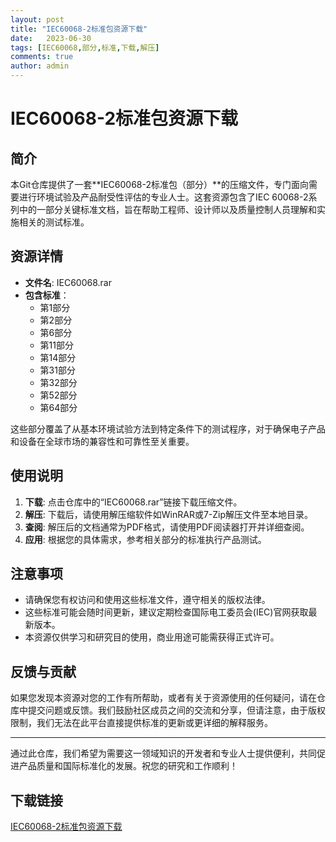 ```yaml
---
layout: post
title: "IEC60068-2标准包资源下载"
date:   2023-06-30
tags: [IEC60068,部分,标准,下载,解压]
comments: true
author: admin
---
```

# IEC60068-2标准包资源下载

## 简介
本Git仓库提供了一套**IEC60068-2标准包（部分）**的压缩文件，专门面向需要进行环境试验及产品耐受性评估的专业人士。这套资源包含了IEC 60068-2系列中的一部分关键标准文档，旨在帮助工程师、设计师以及质量控制人员理解和实施相关的测试标准。

## 资源详情
- **文件名**: IEC60068.rar
- **包含标准**：
  - 第1部分
  - 第2部分
  - 第6部分
  - 第11部分
  - 第14部分
  - 第31部分
  - 第32部分
  - 第52部分
  - 第64部分
  
这些部分覆盖了从基本环境试验方法到特定条件下的测试程序，对于确保电子产品和设备在全球市场的兼容性和可靠性至关重要。

## 使用说明
1. **下载**: 点击仓库中的“IEC60068.rar”链接下载压缩文件。
2. **解压**: 下载后，请使用解压缩软件如WinRAR或7-Zip解压文件至本地目录。
3. **查阅**: 解压后的文档通常为PDF格式，请使用PDF阅读器打开并详细查阅。
4. **应用**: 根据您的具体需求，参考相关部分的标准执行产品测试。

## 注意事项
- 请确保您有权访问和使用这些标准文件，遵守相关的版权法律。
- 这些标准可能会随时间更新，建议定期检查国际电工委员会(IEC)官网获取最新版本。
- 本资源仅供学习和研究目的使用，商业用途可能需获得正式许可。

## 反馈与贡献
如果您发现本资源对您的工作有所帮助，或者有关于资源使用的任何疑问，请在仓库中提交问题或反馈。我们鼓励社区成员之间的交流和分享，但请注意，由于版权限制，我们无法在此平台直接提供标准的更新或更详细的解释服务。

---

通过此仓库，我们希望为需要这一领域知识的开发者和专业人士提供便利，共同促进产品质量和国际标准化的发展。祝您的研究和工作顺利！

## 下载链接

[IEC60068-2标准包资源下载](https://pan.quark.cn/s/706e2a8cefc7)